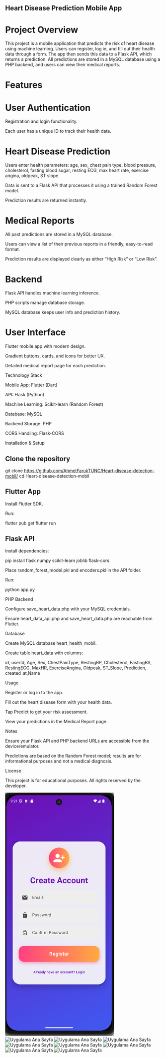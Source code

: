 ## Heart Disease Prediction Mobile App
# Project Overview

This project is a mobile application that predicts the risk of heart disease using machine learning. Users can register, log in, and fill out their health data through a form. The app then sends this data to a Flask API, which returns a prediction. All predictions are stored in a MySQL database using a PHP backend, and users can view their medical reports.

# Features

# User Authentication

Registration and login functionality.

Each user has a unique ID to track their health data.

# Heart Disease Prediction

Users enter health parameters: age, sex, chest pain type, blood pressure, cholesterol, fasting blood sugar, resting ECG, max heart rate, exercise angina, oldpeak, ST slope.

Data is sent to a Flask API that processes it using a trained Random Forest model.

Prediction results are returned instantly.

# Medical Reports

All past predictions are stored in a MySQL database.

Users can view a list of their previous reports in a friendly, easy-to-read format.

Prediction results are displayed clearly as either “High Risk” or “Low Risk”.

# Backend

Flask API handles machine learning inference.

PHP scripts manage database storage.

MySQL database keeps user info and prediction history.

# User Interface

Flutter mobile app with modern design.

Gradient buttons, cards, and icons for better UX.

Detailed medical report page for each prediction.

Technology Stack

Mobile App: Flutter (Dart)

API: Flask (Python)

Machine Learning: Scikit-learn (Random Forest)

Database: MySQL

Backend Storage: PHP

CORS Handling: Flask-CORS

Installation & Setup

## Clone the repository

git clone https://github.com/AhmetFarukTUNC/Heart-disease-detection-mobil/
cd Heart-disease-detection-mobil

## Flutter App

Install Flutter SDK.

Run:

flutter pub get
flutter run

## Flask API

Install dependencies:

pip install flask numpy scikit-learn joblib flask-cors

Place random_forest_model.pkl and encoders.pkl in the API folder.

Run:

python app.py

PHP Backend

Configure save_heart_data.php with your MySQL credentials.

Ensure heart_data_api.php and save_heart_data.php are reachable from Flutter.

Database

Create MySQL database heart_health_mobil.

Create table heart_data with columns:

id, userId, Age, Sex, ChestPainType, RestingBP, Cholesterol,
FastingBS, RestingECG, MaxHR, ExerciseAngina, Oldpeak, ST_Slope,
Prediction, created_at,Name

Usage

Register or log in to the app.

Fill out the heart disease form with your health data.

Tap Predict to get your risk assessment.

View your predictions in the Medical Report page.

Notes

Ensure your Flask API and PHP backend URLs are accessible from the device/emulator.

Predictions are based on the Random Forest model; results are for informational purposes and not a medical diagnosis.

License

This project is for educational purposes. All rights reserved by the developer.

![Uygulama Ana Sayfa](https://github.com/AhmetFarukTUNC/Heart-disease-detection-mobil/blob/main/img/1.png)
![Uygulama Ana Sayfa]([https://example.com/images/homepage.png](https://github.com/AhmetFarukTUNC/Heart-disease-detection-mobil/blob/main/img/1.png))
![Uygulama Ana Sayfa]([https://example.com/images/homepage.png](https://github.com/AhmetFarukTUNC/Heart-disease-detection-mobil/blob/main/img/2.png))
![Uygulama Ana Sayfa]([https://example.com/images/homepage.png](https://github.com/AhmetFarukTUNC/Heart-disease-detection-mobil/blob/main/img/3.png))
![Uygulama Ana Sayfa]([https://example.com/images/homepage.png](https://github.com/AhmetFarukTUNC/Heart-disease-detection-mobil/blob/main/img/4.png))
![Uygulama Ana Sayfa]([https://example.com/images/homepage.png](https://github.com/AhmetFarukTUNC/Heart-disease-detection-mobil/blob/main/img/5.png))
![Uygulama Ana Sayfa]([https://example.com/images/homepage.png](https://github.com/AhmetFarukTUNC/Heart-disease-detection-mobil/blob/main/img/6.png))
![Uygulama Ana Sayfa]([https://example.com/images/homepage.png](https://github.com/AhmetFarukTUNC/Heart-disease-detection-mobil/blob/main/img/7.png))
![Uygulama Ana Sayfa]([https://example.com/images/homepage.png](https://github.com/AhmetFarukTUNC/Heart-disease-detection-mobil/blob/main/img/8.png))

